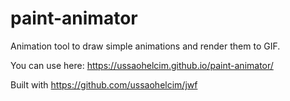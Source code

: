 # paint-animator

Animation tool to draw simple animations and render them to GIF.  

You can use here: https://ussaohelcim.github.io/paint-animator/  

Built with https://github.com/ussaohelcim/jwf  
